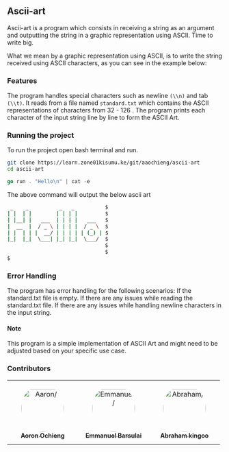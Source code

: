 
## Ascii-art
Ascii-art is a program which consists in receiving a string as an argument and outputting the string in a graphic representation using ASCII. Time to write big.

What we mean by a graphic representation using ASCII, is to write the string received using ASCII characters, as you can see in the example below:


### Features

The program handles special characters such as newline ``(\\n)`` and tab ``(\\t)``.
It reads from a file named ```standard.txt``` which contains the ASCII representations of characters from 32 - 126 .
The program prints each character of the input string line by line to form the ASCII Art.

### Running the project
To run the project open bash terminal and run.

```bash
git clone https://learn.zone01kisumu.ke/git/aaochieng/ascii-art
cd ascii-art
```

```go
go run . "Hello\n" | cat -e
```
The above command will output the below ascii art
```bash
 _    _          _   _          $
| |  | |        | | | |         $
| |__| |   ___  | | | |   ___   $
|  __  |  / _ \ | | | |  / _ \  $
| |  | | |  __/ | | | | | (_) | $
|_|  |_|  \___| |_| |_|  \___/  $
                                $
                                $
$
``` 
### Error Handling

The program has error handling for the following scenarios:
If the standard.txt file is empty.
If there are any issues while reading the standard.txt file.
If there are any issues while handling newline characters in the input string.

#### Note

This program is a simple implementation of ASCII Art and might need to be adjusted based on your specific use case.


### Contributors

<table>
<tr>
    <td align="center" style="word-wrap: break-word; width: 150.0; height: 150.0">
        <a href=https://learn.zone01kisumu.ke/git/aaochieng>
            <img src=https://learn.zone01kisumu.ke/git/avatars/8a1b24358854eb12998a07c269542193?size=870 width="100;"  style="border-radius:50%;align-items:center;justify-content:center;overflow:hidden;padding-top:10px" alt=Aaron/>
            <br />
            <sub style="font-size:14px"><b>Aoron Ochieng</b></sub>
        </a>
    </td>
    <td align="center" style="word-wrap: break-word; width: 150.0; height: 150.0">
        <a href=https://learn.zone01kisumu.ke/git/ebarsula>
            <img src=https://learn.zone01kisumu.ke/git/avatars/fa966ef34b0ccdfe772414745aeee49f?size=870 width="100;"  style="border-radius:50%;align-items:center;justify-content:center;overflow:hidden;padding-top:10px" alt=Emmanuel/>
            <br />
            <sub style="font-size:14px"><b>Emmanuel Barsulai</b></sub>
        </a>
    </td>
    <td align="center" style="word-wrap: break-word; width: 150.0; height: 150.0">
        <a href=https://learn.zone01kisumu.ke/git/abrakingoo>
            <img src=https://learn.zone01kisumu.ke/git/avatars/c307852c0cb9222c1ea2c71f98ff2d51?size=870 width="100;"  style="border-radius:50%;align-items:center;justify-content:center;overflow:hidden;padding-top:10px" alt=Abraham/>
            <br />
            <sub style="font-size:14px"><b>Abraham kingoo</b></sub>
        </a>
    </td>
</tr>
</table>